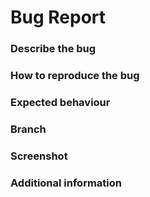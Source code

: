 # Bug Report
### Describe the bug

### How to reproduce the bug

### Expected behaviour

### Branch

### Screenshot

### Additional information

